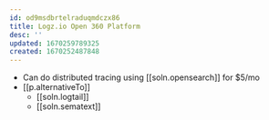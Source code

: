 ```yaml
---
id: od9msdbrtelraduqmdczx86
title: Logz.io Open 360 Platform
desc: ''
updated: 1670259789325
created: 1670252487848
---
```


- Can do distributed tracing using [[soln.opensearch]] for $5/mo
- [[p.alternativeTo]] 
  - [[soln.logtail]]
  - [[soln.sematext]]
